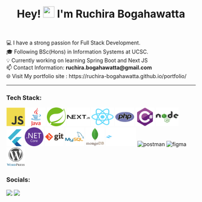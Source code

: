 <h1 align="center">Hey! <img src="https://raw.githubusercontent.com/MartinHeinz/MartinHeinz/master/wave.gif" width="30px"
        height="30px">
    I'm Ruchira Bogahawatta
</h1>
<br>
<p align="left">
    💻 I have a strong passion for Full Stack Development. <br>
    🎓 Following BSc(Hons) in Information Systems at UCSC.<br>
    💡 Currently working on learning Spring Boot and Next JS <br>
    📫 Contact Information: <b>ruchira.bogahawatta@gmail.com </b><br>
    🌐 Visit My portfolio site : https://ruchira-bogahawatta.github.io/portfolio/<br>
</p>
<hr>

<h3 align="left">Tech Stack:</h3>
<p align="left">
        <img src="https://raw.githubusercontent.com/devicons/devicon/master/icons/javascript/javascript-original.svg" alt="javascript" width="50" height="50" /> 
        <img src="https://raw.githubusercontent.com/devicons/devicon/master/icons/java/java-original-wordmark.svg" alt="java" width="50" height="50" /> 
        <img src="https://raw.githubusercontent.com/devicons/devicon/master/icons/spring/spring-original.svg" alt="spring" width="50" height="50" /> 
     <img src="https://raw.githubusercontent.com/devicons/devicon/master/icons/nextjs/nextjs-original-wordmark.svg" alt="nextjs" width="60" height="50"/>
     <img src="https://raw.githubusercontent.com/devicons/devicon/master/icons/react/react-original.svg" alt="react" width="60" height="50"/>
        <img src="https://raw.githubusercontent.com/devicons/devicon/master/icons/php/php-original.svg" alt="php" width="50" height="50" />
        <img src="https://raw.githubusercontent.com/devicons/devicon/master/icons/csharp/csharp-original.svg" alt="c#" width="50" height="50" /> 
     <img src="https://raw.githubusercontent.com/devicons/devicon/master/icons/nodejs/nodejs-original-wordmark.svg" alt="nodejs" width="60" height="50"/>
     <img src="https://raw.githubusercontent.com/devicons/devicon/master/icons/flutter/flutter-original.svg" alt="Flutter" width="45" height="45" />
     <img src="https://raw.githubusercontent.com/devicons/devicon/master/icons/dotnetcore/dotnetcore-original.svg" alt="dotnet" width="50" height="50" />
    <img src="https://github.com/devicons/devicon/blob/master/icons/git/git-original-wordmark.svg" alt="Git" width="50" height="50" />
<img src="https://raw.githubusercontent.com/devicons/devicon/master/icons/mysql/mysql-original-wordmark.svg" alt="mysql" width="50" height="50" />
<img src="https://raw.githubusercontent.com/devicons/devicon/master/icons/mongodb/mongodb-original-wordmark.svg" alt="mongoDB" width="50" height="50" />
<img src="https://raw.githubusercontent.com/devicons/devicon/master/icons/tailwindcss/tailwindcss-original-wordmark.svg" alt="tailwindcss" width="80" height="50" />
<img src="https://www.vectorlogo.zone/logos/getpostman/getpostman-icon.svg" alt="postman" width="50" height="50"/>
<img src="https://www.vectorlogo.zone/logos/figma/figma-icon.svg" alt="figma" width="40" height="40" />
<img src="https://github.com/devicons/devicon/blob/master/icons/wordpress/wordpress-original.svg" alt="express" width="50" height="50"/>
        
</p>
          
<h3 align="left">Socials:</h3>
<div align="left">
    <a href="https://www.linkedin.com/in/ruchira-bogahawatta"><img
            src="https://img.shields.io/badge/-Ruchira%20Bogahawatta-0077B5?style=flat&logo=Linkedin&logoColor=white" /></a>
    <a href="https://facebook.com/ruchira.bogahawatta/"><img
            src="https://img.shields.io/badge/-Ruchira%20Bogahawatta-1877F2?style=flat&logo=Facebook&logoColor=white" /></a>
</div>
